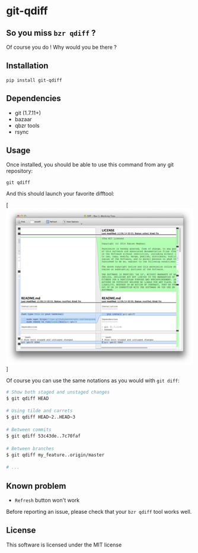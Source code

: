 git-qdiff
=========

So you miss `bzr qdiff` ?
-------------------------

Of course you do ! Why would you be there ?

Installation
------------

    pip install git-qdiff

Dependencies
------------

- git (1.7.11+)
- bazaar
- qbzr tools
- rsync

Usage
-----

Once installed, you should be able to use this command from any git repository:

    git qdiff

And this should launch your favorite difftool:

[![screenshot](https://github.com/amigrave/git-qdiff/raw/master/screenshot.png)]

Of course you can use the same notations as you would with `git diff`:

```bash
# Show both staged and unstaged changes
$ git qdiff HEAD

# Using tilde and carrets
$ git qdiff HEAD~2..HEAD~3

# Between commits
$ git qdiff 53c43de..7c70faf

# Between branches
$ git qdiff my_feature..origin/master

# ...
```

Known problem
-------------

- `Refresh` button won't work

Before reporting an issue, please check that your `bzr qdiff` tool works well.

License
-------

This software is licensed under the MIT license
